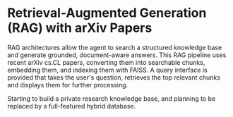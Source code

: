 
# Retrieval-Augmented Generation (RAG) with arXiv Papers

RAG architectures allow the agent to search a structured knowledge base and generate grounded, document-aware answers. This RAG pipeline uses recent arXiv cs.CL papers, converting them into searchable chunks, embedding them, and indexing them with FAISS. A query interface is provided that takes the user's question, retrieves the top relevant chunks and displays them for further processing. 

Starting to build a private research knowledge base, and planning to be replaced by a full-featured hybrid database.

